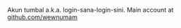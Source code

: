 Akun tumbal a.k.a. login-sana-login-sini. Main account at [github.com/wewnumam](https://github.com/wewnumam)
